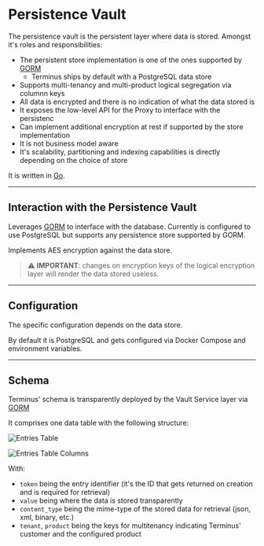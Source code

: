 # Persistence Vault

The persistence vault is the persistent layer where data is stored. Amongst it's roles and responsibilities:

- The persistent store implementation is one of the ones supported by [GORM](https://gorm.io/)
  - Terminus ships by default with a PostgreSQL data store
- Supports multi-tenancy and multi-product logical segregation via columnn keys
- All data is encrypted and there is no indication of what the data stored is
- It exposes the low-level API for the Proxy to interface with the persistenc
- Can implement additional encryption at rest if supported by the store implementation
- It is not business model aware
- It's scalability, partitioning and indexing capabilities is directly depending on the choice of store

It is written in [Go](https://go.dev/).

---

## Interaction with the Persistence Vault

Leverages [GORM](https://gorm.io/) to interface with the database. Currently is configured to use PostgreSQL but supports any persistence store supported by GORM.

Implements AES encryption against the data store.

> :warning: **IMPORTANT**: changes on encryption keys of the logical encryption layer will render the data stored useless.

---

## Configuration

The specific configuration depends on the data store.

By default it is PostgreSQL and gets configured via Docker Compose and environment variables.

---

## Schema

Terminus' schema is transparently deployed by the Vault Service layer via [GORM](https://gorm.io/)

It comprises one data table with the following structure:

![Entries Table](./vault_assets/er.png)

![Entries Table Columns](./vault_assets/store_columns.png)

With:

- `token` being the entry identifier (it's the ID that gets returned on creation and is required for retrieval)
- `value` being where the data is stored transparently
- `content_type` being the mime-type of the stored data for retrieval (json, xml, binary, etc.)
- `tenant`, `product` being the keys for multitenancy indicating Terminus' customer and the configured product
